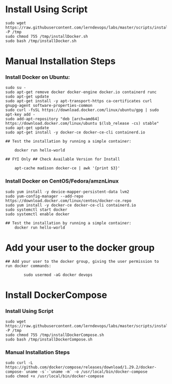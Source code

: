 # Install Using Script
```
sudo wget https://raw.githubusercontent.com/lerndevops/labs/master/scripts/installDocker.sh -P /tmp
sudo chmod 755 /tmp/installDocker.sh
sudo bash /tmp/installDocker.sh
```

# Manual Installation Steps

### Install Docker on Ubuntu:
```
sudo su -
sudo apt-get remove docker docker-engine docker.io containerd runc
sudo apt-get update
sudo apt-get install -y apt-transport-https ca-certificates curl gnupg-agent software-properties-common
sudo curl -fsSL https://download.docker.com/linux/ubuntu/gpg | sudo apt-key add -
sudo add-apt-repository "deb [arch=amd64] https://download.docker.com/linux/ubuntu $(lsb_release -cs) stable"
sudo apt-get update
sudo apt-get install -y docker-ce docker-ce-cli containerd.io

## Test the installation by running a simple container:

	docker run hello-world

## FYI Only ## Check Available Version for Install

	apt-cache madison docker-ce | awk '{print $3}'
```

### Install Docker on CentOS/Fedora/amznLinux
```
sudo yum install -y device-mapper-persistent-data lvm2
sudo yum-config-manager --add-repo https://download.docker.com/linux/centos/docker-ce.repo
sudo yum install -y docker-ce docker-ce-cli containerd.io
sudo systemctl start docker
sudo systemctl enable docker

## Test the installation by running a simple container:
	docker run hello-world
```

# Add your user to the docker group
```
## Add your user to the docker group, giving the user permission to run docker commands:

        sudo usermod -aG docker devops
```
# Install DockerCompose
### Install Using Script 
``` 
sudo wget https://raw.githubusercontent.com/lerndevops/labs/master/scripts/installDockerCompose.sh -P /tmp
sudo chmod 755 /tmp/installDockerCompose.sh
sudo bash /tmp/installDockerCompose.sh
```
### Manual Installation Steps 
```
sudo curl -L https://github.com/docker/compose/releases/download/1.29.2/docker-compose-`uname -s`-`uname -m` -o /usr/local/bin/docker-compose
sudo chmod +x /usr/local/bin/docker-compose
```
